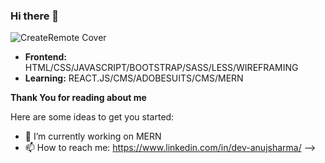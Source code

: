 ### Hi there 👋


![CreateRemote Cover](https://upload.wikimedia.org/wikipedia/commons/thumb/7/79/Man_Working_at_his_Desk_Cartoon_Vector.svg/1200px-Man_Working_at_his_Desk_Cartoon_Vector.svg.png)



- **Frontend:** HTML/CSS/JAVASCRIPT/BOOTSTRAP/SASS/LESS/WIREFRAMING
- **Learning:** REACT.JS/CMS/ADOBESUITS/CMS/MERN



**Thank You for reading about me**

Here are some ideas to get you started:

- 🔭 I’m currently working on MERN
- 📫 How to reach me: https://www.linkedin.com/in/dev-anujsharma/
-->
